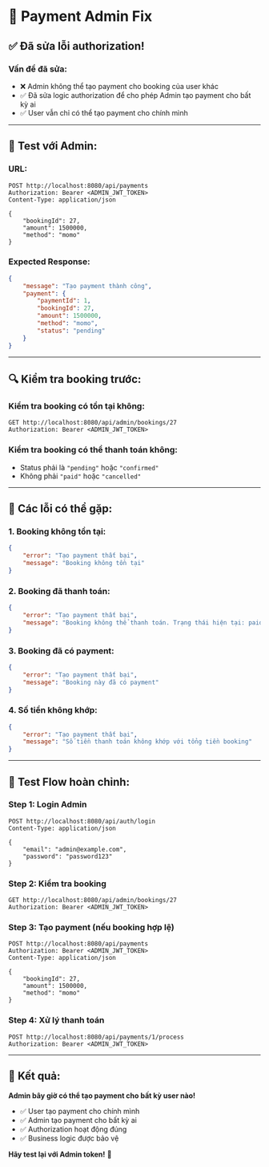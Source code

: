 # 🔧 Payment Admin Fix

## ✅ **Đã sửa lỗi authorization!**

### **Vấn đề đã sửa:**
- ❌ Admin không thể tạo payment cho booking của user khác
- ✅ Đã sửa logic authorization để cho phép Admin tạo payment cho bất kỳ ai
- ✅ User vẫn chỉ có thể tạo payment cho chính mình

---

## 🎯 **Test với Admin:**

### **URL:**
```http
POST http://localhost:8080/api/payments
Authorization: Bearer <ADMIN_JWT_TOKEN>
Content-Type: application/json

{
    "bookingId": 27,
    "amount": 1500000,
    "method": "momo"
}
```

### **Expected Response:**
```json
{
    "message": "Tạo payment thành công",
    "payment": {
        "paymentId": 1,
        "bookingId": 27,
        "amount": 1500000,
        "method": "momo",
        "status": "pending"
    }
}
```

---

## 🔍 **Kiểm tra booking trước:**

### **Kiểm tra booking có tồn tại không:**
```http
GET http://localhost:8080/api/admin/bookings/27
Authorization: Bearer <ADMIN_JWT_TOKEN>
```

### **Kiểm tra booking có thể thanh toán không:**
- Status phải là `"pending"` hoặc `"confirmed"`
- Không phải `"paid"` hoặc `"cancelled"`

---

## 🚨 **Các lỗi có thể gặp:**

### **1. Booking không tồn tại:**
```json
{
    "error": "Tạo payment thất bại",
    "message": "Booking không tồn tại"
}
```

### **2. Booking đã thanh toán:**
```json
{
    "error": "Tạo payment thất bại",
    "message": "Booking không thể thanh toán. Trạng thái hiện tại: paid"
}
```

### **3. Booking đã có payment:**
```json
{
    "error": "Tạo payment thất bại",
    "message": "Booking này đã có payment"
}
```

### **4. Số tiền không khớp:**
```json
{
    "error": "Tạo payment thất bại",
    "message": "Số tiền thanh toán không khớp với tổng tiền booking"
}
```

---

## 🎯 **Test Flow hoàn chỉnh:**

### **Step 1: Login Admin**
```http
POST http://localhost:8080/api/auth/login
Content-Type: application/json

{
    "email": "admin@example.com",
    "password": "password123"
}
```

### **Step 2: Kiểm tra booking**
```http
GET http://localhost:8080/api/admin/bookings/27
Authorization: Bearer <ADMIN_JWT_TOKEN>
```

### **Step 3: Tạo payment (nếu booking hợp lệ)**
```http
POST http://localhost:8080/api/payments
Authorization: Bearer <ADMIN_JWT_TOKEN>
Content-Type: application/json

{
    "bookingId": 27,
    "amount": 1500000,
    "method": "momo"
}
```

### **Step 4: Xử lý thanh toán**
```http
POST http://localhost:8080/api/payments/1/process
Authorization: Bearer <ADMIN_JWT_TOKEN>
```

---

## 🎉 **Kết quả:**

**Admin bây giờ có thể tạo payment cho bất kỳ user nào!**
- ✅ User tạo payment cho chính mình
- ✅ Admin tạo payment cho bất kỳ ai
- ✅ Authorization hoạt động đúng
- ✅ Business logic được bảo vệ

**Hãy test lại với Admin token!** 🚀
